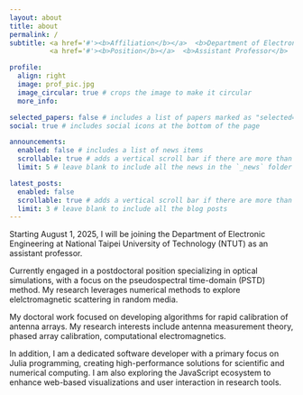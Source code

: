 ```yaml
---
layout: about
title: about
permalink: /
subtitle: <a href='#'><b>Affiliation</b></a>  <b>Department of Electronic Engineering, National Taipei University of Technology</b><br>
          <a href='#'><b>Position</b></a>  <b>Assistant Professor</b>

profile:
  align: right
  image: prof_pic.jpg
  image_circular: true # crops the image to make it circular
  more_info: 

selected_papers: false # includes a list of papers marked as "selected={true}"
social: true # includes social icons at the bottom of the page

announcements:
  enabled: false # includes a list of news items
  scrollable: true # adds a vertical scroll bar if there are more than 3 news items
  limit: 5 # leave blank to include all the news in the `_news` folder

latest_posts:
  enabled: false
  scrollable: true # adds a vertical scroll bar if there are more than 3 new posts items
  limit: 3 # leave blank to include all the blog posts
---
```



Starting August 1, 2025, I will be joining the Department of Electronic Engineering at National Taipei University of Technology (NTUT) as an assistant professor.

Currently engaged in a postdoctoral position specializing in optical simulations, with a focus on the pseudospectral time-domain (PSTD) method. My research leverages numerical methods to explore elelctromagnetic scattering in random media.

My doctoral work focused on developing algorithms for rapid calibration of antenna arrays. My research interests include antenna measurement theory, phased array calibration, computational electromagnetics.

In addition, I am a dedicated software developer with a primary focus on Julia programming, creating high-performance solutions for scientific and numerical computing. I am also exploring the JavaScript ecosystem to enhance web-based visualizations and user interaction in research tools.
